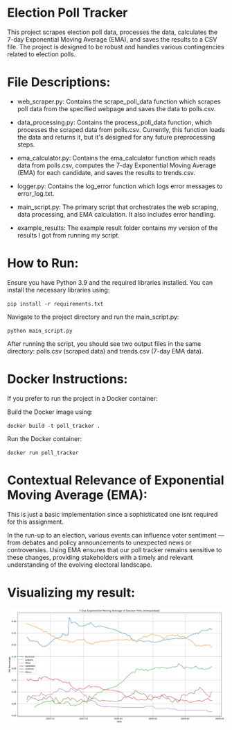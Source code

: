 # Election Poll Tracker
This project scrapes election poll data, processes the data, calculates the 7-day Exponential Moving Average (EMA), and saves the results to a CSV file. 
The project is designed to be robust and handles various contingencies related to election polls.

# File Descriptions:

* web_scraper.py: Contains the scrape_poll_data function which scrapes poll data from the specified webpage and saves the data to polls.csv.

* data_processing.py: Contains the process_poll_data function, which processes the scraped data from polls.csv. Currently, this function loads the data and returns it, but it's designed for any future preprocessing steps.

* ema_calculator.py: Contains the ema_calculator function which reads data from polls.csv, computes the 7-day Exponential Moving Average (EMA) for each candidate, and saves the results to trends.csv.

* logger.py: Contains the log_error function which logs error messages to error_log.txt.

* main_script.py: The primary script that orchestrates the web scraping, data processing, and EMA calculation. It also includes error handling.
  
* example_results: The example result folder contains my version of the results I got from running my script. 

# How to Run:
Ensure you have Python 3.9 and the required libraries installed. You can install the necessary libraries using:

`pip install -r requirements.txt`

Navigate to the project directory and run the main_script.py:

`python main_script.py`

After running the script, you should see two output files in the same directory: polls.csv (scraped data) and trends.csv (7-day EMA data).


# Docker Instructions:
If you prefer to run the project in a Docker container:

Build the Docker image using:

`docker build -t poll_tracker .`

Run the Docker container:

`docker run poll_tracker`

# Contextual Relevance of Exponential Moving Average (EMA):

This is just a basic implementation since a sophisticated one isnt required for this assignment. 

In the run-up to an election, various events can influence voter sentiment — from debates and policy announcements to unexpected news or controversies. Using EMA ensures that our poll tracker remains sensitive to these changes, providing stakeholders with a timely and relevant understanding of the evolving electoral landscape.

# Visualizing my result:

![7-Day Exponential Moving Average of Election Polls (Interpolated)](viz.png)








